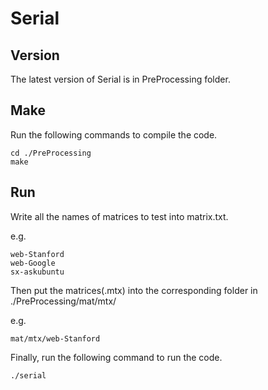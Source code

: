 # Serial
## Version
The latest version of Serial is in PreProcessing folder.
## Make
Run the following commands to compile the code.
```
cd ./PreProcessing
make
```
## Run
Write all the names of matrices to test into matrix.txt.

e.g.
```
web-Stanford
web-Google
sx-askubuntu
```
Then put the matrices(.mtx) into the corresponding folder in ./PreProcessing/mat/mtx/<matrix name>

e.g.
```
mat/mtx/web-Stanford
```
Finally, run the following command to run the code.

```./serial```
